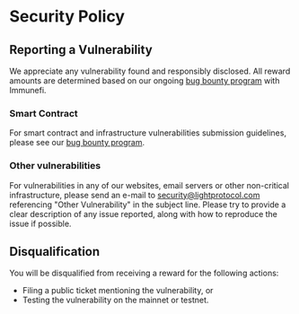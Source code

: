 # Security Policy

## Reporting a Vulnerability

We appreciate any vulnerability found and responsibly disclosed.
All reward amounts are determined based on our ongoing [bug bounty program](https://immunefi.com/bug-bounty/light-protocol/information/) with Immunefi.

### Smart Contract

For smart contract and infrastructure vulnerabilities submission guidelines, please see our [bug bounty program](https://immunefi.com/bug-bounty/light-protocol/information/).

### Other vulnerabilities

For vulnerabilities in any of our websites, email servers or other non-critical infrastructure, please send an e-mail to [security@lightprotocol.com](mailto:security@lightprotocol.com) referencing "Other Vulnerability" in the subject line.
Please try to provide a clear description of any issue reported, along with how to reproduce the issue if possible.

## Disqualification 

You will be disqualified from receiving a reward for the following actions:
- Filing a public ticket mentioning the vulnerability, or
- Testing the vulnerability on the mainnet or testnet.
